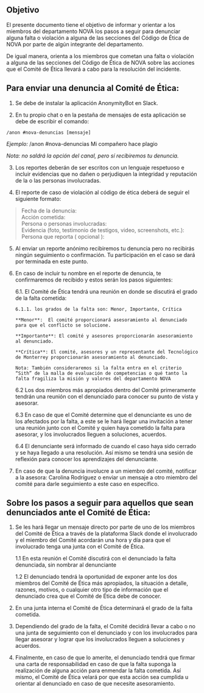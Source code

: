 ## Objetivo 

El presente documento tiene el objetivo de informar y orientar a los miembros del departamento NOVA los pasos a seguir para denunciar alguna falta o violación a alguna de las secciones del Código de Ética de NOVA por parte de algún integrante del departamento. 

De igual manera, orienta a los miembros que cometan una falta o violación a alguna de las secciones del Código de Ética de NOVA sobre las acciones que el Comité de Ética llevará a cabo para la resolución del incidente.

## Para enviar una denuncia al Comité de Ética:

1. Se debe de instalar la aplicación AnonymityBot en Slack.

2. En tu propio chat o en la pestaña de mensajes de esta aplicación se debe de escribir el comando: 

`/anon #nova-denuncias [mensaje]`

_Ejemplo:_ /anon #nova-denuncias Mi compañero hace plagio

_Nota: no saldrá la opción del canal, pero sí recibiremos tu denuncia._

3. Los reportes deberán de ser escritos con un lenguaje respetuoso e incluir evidencias que no dañen o perjudiquen la integridad y reputación de la o las personas involucradas.

4. El reporte de caso de violación al código de ética deberá de seguir el siguiente formato:
 
> Fecha de la denuncia:  
> Acción cometida:  
> Persona o personas involucradas:  
> Evidencia (foto, testimonio de testigos, video, screenshots, etc.):  
> Persona que reporta ( opcional ):  

5. Al enviar un reporte anónimo recibiremos tu denuncia pero no recibirás ningún seguimiento o confirmación. Tu participación en el caso se dará por terminada en este punto.

6. En caso de incluir tu nombre en el reporte de denuncia, te confirmaremos de recibido y estos serán los pasos siguientes:
 
   6.1. El Comité de Ética tendrá una reunión en donde se discutirá el grado de la falta cometida:

       6.1.1. los grados de la falta son: Menor, Importante, Crítica

       **Menor**:  El comité proporcionará asesoramiento al denunciado para que el conflicto se solucione. 

       **Importante**: El comité y asesores proporcionarán asesoramiento al denunciado.

       **Crítica**: El comité, asesores y un representante del Tecnológico de Monterrey proporcionarán asesoramiento al denunciado.

       Nota: También consideraremos si la falta entra en el criterio “Sith” de la malla de evaluación de competencias o qué tanto la falta fragiliza la misión y valores del departamento NOVA

    6.2 Los dos miembros más apropiados dentro del Comité primeramente tendrán una reunión con el denunciado para conocer su punto de vista y asesorar.

    6.3 En caso de que el Comité determine que el denunciante es uno de los afectados por la falta, a este se le hará llegar una invitación a tener una reunión junto con el Comité y quien haya cometido la falta para asesorar, y los involucrados lleguen a soluciones, acuerdos. 

    6.4 El denunciante será informado de cuando el caso haya sido cerrado y se haya llegado a una resolución. Así mismo se tendrá una sesión de reflexión para conocer los aprendizajes del denunciante.

7. En caso de que la denuncia involucre a un miembro del comité, notificar a la asesora: Carolina Rodríguez o enviar un mensaje a otro miembro del comité para darle seguimiento a este caso en específico.

## Sobre los pasos a seguir para aquellos que sean denunciados ante el Comité de Ética:

1. Se les hará llegar un mensaje directo por parte de uno de los miembros del Comité de Ética a través de la plataforma Slack donde el involucrado y el miembro del Comité acordarán una hora y día para que el involucrado tenga una junta con el Comité de Ética.

    1.1 En esta reunión el Comité discutirá con el denunciado la falta denunciada, sin nombrar al denunciante

    1.2 El denunciado tendrá la oportunidad de exponer ante los dos miembros del Comité de Ética más apropiados,  la situación a detalle, razones, motivos, o cualquier otro tipo de información que el denunciado crea que el Comité de Ética debe de conocer.

2. En una junta interna el Comité de Ética determinará el grado de la falta cometida.

3. Dependiendo del grado de la falta, el Comité decidirá llevar a cabo o no una junta de seguimiento con el denunciado y con los involucrados para llegar asesorar y lograr que los involucrados lleguen a soluciones y acuerdos.

4. Finalmente, en caso de que lo amerite, el denunciado tendrá que firmar una carta de responsabilidad en caso de que la falta suponga la realización de alguna acción para enmendar la falta cometida. Así mismo, el Comité de Ética velará por que esta acción sea cumplida u orientar al denunciado en caso de que necesite asesoramiento.
